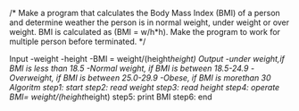 /* Make a program that calculates the Body Mass Index (BMI) of a person and determine weather the person is
in normal weight, under weight or over weight. BMI is calculated as (BMI = w/h*h). Make the program to
work for multiple person before terminated. */

Input -weight
      -height
      -BMI = weight/(height*height)
Output -under weight,if BMI is less than 18.5
       -Normal weight, if BMI is between 18.5-24.9
       -Overweight, if BMI is between 25.0-29.9
       -Obese, if BMI is morethan 30
 Algoritm
 step1: start
 step2: read weight
 step3: read height
 step4: operate BMI= weight/(height*height)
 step5: print BMI
 step6: end
